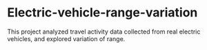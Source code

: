 # Electric-vehicle-range-variation
This project analyzed travel activity data collected from real electric vehicles, and explored variation of range.
